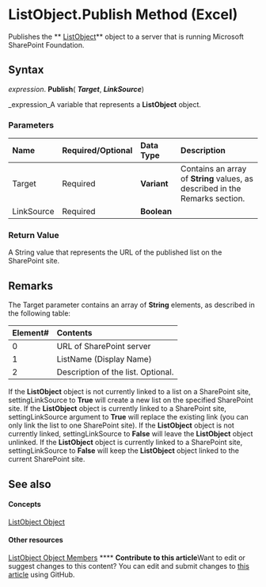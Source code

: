 
# ListObject.Publish Method (Excel)

Publishes the  ** [ListObject](46de6c4f-8ce0-0c7d-da59-6e52f5eab612.md)** object to a server that is running Microsoft SharePoint Foundation.


## Syntax

 _expression_. **Publish**( **_Target_**,  **_LinkSource_**)

 _expression_A variable that represents a  **ListObject** object.


### Parameters



|**Name**|**Required/Optional**|**Data Type**|**Description**|
|:-----|:-----|:-----|:-----|
|Target|Required| **Variant**|Contains an array of  **String** values, as described in the Remarks section.|
|LinkSource|Required| **Boolean**||

### Return Value

A String value that represents the URL of the published list on the SharePoint site.


## Remarks

The Target parameter contains an array of **String** elements, as described in the following table:



|**Element#**|**Contents**|
|:-----|:-----|
|0|URL of SharePoint server|
|1|ListName (Display Name)|
|2|Description of the list. Optional.|
If the  **ListObject** object is not currently linked to a list on a SharePoint site, settingLinkSource to **True** will create a new list on the specified SharePoint site. If the **ListObject** object is currently linked to a SharePoint site, settingLinkSource argument to **True** will replace the existing link (you can only link the list to one SharePoint site). If the **ListObject** object is not currently linked, settingLinkSource to **False** will leave the **ListObject** object unlinked. If the **ListObject** object is currently linked to a SharePoint site, settingLinkSource to **False** will keep the **ListObject** object linked to the current SharePoint site.




## See also


#### Concepts


 [ListObject Object](46de6c4f-8ce0-0c7d-da59-6e52f5eab612.md)
#### Other resources


 [ListObject Object Members](d34f895c-cf60-f644-866b-7b757716e7a6.md)
****   **Contribute to this article**Want to edit or suggest changes to this content? You can edit and submit changes to  [this article](https://github.com/jhershey00/VBA_Excel_Test/OpenXMLCon/articles/8b25819d-51c3-f505-8b9c-184355c48055.md) using GitHub.


